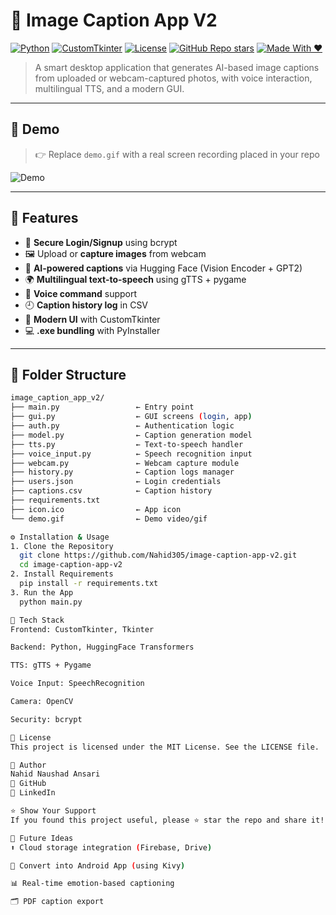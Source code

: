 # 🧠 Image Caption App V2

[![Python](https://img.shields.io/badge/Python-3.10-blue?logo=python)](https://www.python.org/)
[![CustomTkinter](https://img.shields.io/badge/CustomTkinter-GUI-brightgreen)](https://github.com/TomSchimansky/CustomTkinter)
[![License](https://img.shields.io/badge/License-MIT-yellow.svg)](LICENSE)
[![GitHub Repo stars](https://img.shields.io/github/stars/Nahid305/image-caption-app-v2?style=social)](https://github.com/Nahid305/image-caption-app-v2)
[![Made With ❤️](https://img.shields.io/badge/Made%20with-%F0%9F%96%A4-red)](#)

> A smart desktop application that generates AI-based image captions from uploaded or webcam-captured photos, with voice interaction, multilingual TTS, and a modern GUI.

---

## 📸 Demo

> 👉 Replace `demo.gif` with a real screen recording placed in your repo

![Demo](demo.gif)

---

## 🚀 Features

- 🔐 **Secure Login/Signup** using bcrypt
- 🖼️ Upload or **capture images** from webcam
- 🤖 **AI-powered captions** via Hugging Face (Vision Encoder + GPT2)
- 🌍 **Multilingual text-to-speech** using gTTS + pygame
- 🎤 **Voice command** support
- 🕘 **Caption history log** in CSV
- 🎨 **Modern UI** with CustomTkinter
- 💻 **.exe bundling** with PyInstaller

---

## 📂 Folder Structure

```bash
image_caption_app_v2/
├── main.py                 ← Entry point
├── gui.py                  ← GUI screens (login, app)
├── auth.py                 ← Authentication logic
├── model.py                ← Caption generation model
├── tts.py                  ← Text-to-speech handler
├── voice_input.py          ← Speech recognition input
├── webcam.py               ← Webcam capture module
├── history.py              ← Caption logs manager
├── users.json              ← Login credentials
├── captions.csv            ← Caption history
├── requirements.txt
├── icon.ico                ← App icon
└── demo.gif                ← Demo video/gif

⚙️ Installation & Usage
1. Clone the Repository
  git clone https://github.com/Nahid305/image-caption-app-v2.git
  cd image-caption-app-v2
2. Install Requirements
  pip install -r requirements.txt
3. Run the App
  python main.py

🧠 Tech Stack
Frontend: CustomTkinter, Tkinter

Backend: Python, HuggingFace Transformers

TTS: gTTS + Pygame

Voice Input: SpeechRecognition

Camera: OpenCV

Security: bcrypt

📄 License
This project is licensed under the MIT License. See the LICENSE file.

👤 Author
Nahid Naushad Ansari
🔗 GitHub
💼 LinkedIn

⭐ Show Your Support
If you found this project useful, please ⭐ star the repo and share it!

📌 Future Ideas
⬆️ Cloud storage integration (Firebase, Drive)

📱 Convert into Android App (using Kivy)

📊 Real-time emotion-based captioning

🗂️ PDF caption export


